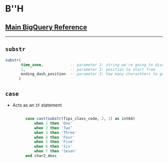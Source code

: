# B''H

## [Main BigQuery Reference](https://cloud.google.com/bigquery/docs/reference/standard-sql/functions-and-operators)

---

## `substr`

```sql
substr(
       time_zone,            -- parameter 1: string we're going to disect
       1,                    -- parameter 2: position to start from
       ending_dash_position  -- parameter 3: how many charachters to go for 
      )
```

## `case`
- Acts as an `IF` statement

```sql

         case cast(substr(fips_class_code, 2, 1) as int64)
             when 1 then 'One'
             when 2 then 'Two'
             when 3 then 'Three'
             when 4 then 'Four'
             when 5 then 'Five'
             when 6 then 'Six'
             when 7 then 'Seven'
         end char2_desc

```